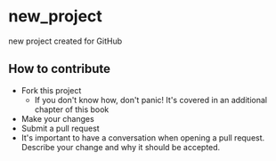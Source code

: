 # new_project
new project created for GitHub
## How to contribute
- Fork this project
  - If you don't know how, don't panic! It's covered in an additional chapter of this book
- Make your changes
- Submit a pull request
- It's important to have a conversation when opening a pull request. Describe your change and why it should be accepted.
